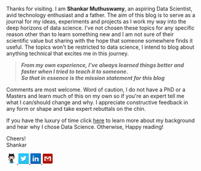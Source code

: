 <!-- 
.. title: Goal of the Blog
.. slug: intro
.. date: 
.. tags: blogging, motivation, intro
.. link:
.. description: aspiring data scientist motivation
.. type: text
-->

Thanks for visiting. I am **Shankar Muthuswamy**, an aspiring Data Scientist, avid technology enthusiast and a father. The aim of this blog is to serve as a journal for my ideas, experiments and projects as I work my way into the deep horizons of data science.  I've not chosen these topics for any specific reason other than to learn something new and I am not sure of their scientific value but sharing with the hope that someone somewhere finds it useful. The topics won't be restricted to data science, I intend to blog about anything technical that excites me in this journey.

>***From my own experience, I've always learned things better and faster when I tried to teach it to someone.   
So that in essence is the mission statement for this blog*** 

Comments are most welcome. Word of caution, I do not have a PhD or a Masters and learn much of this on my own so if you're an expert tell me what I can/should change and why. I appreciate constructive feedback in any form or shape and take expert rebuttals on the chin.

If you have the luxury of time click [here](/stories/background.html) to learn more about my background and hear why I chose Data Science. Otherwise, Happy reading!

Cheers!  
Shankar

<a href="https://github.com/shankarmsy"> 
<img title="Github" alt="Github" src="/assets/Octocat.png" width="28" height="28"/> 
</a> 
<a href="https://twitter.com/shankarmsy"> 
<img title="Twitter" alt="Twitter" src="/assets/twitter.png" width="28" height="28" /> 
</a> 
<a href="https://linkedin.com/in/shankarmsy"> 
<img title="LinkedIn" alt="LinkedIn" src="/assets/linkedin.png" width="28" height="28" /> 
</a> 
<a href="mailto: shankar.muthuswamy@gmail.com"> 
<img title="Gmail" alt="Gmail" src="/assets/gmail.png" width="28" height="28" /> </a>